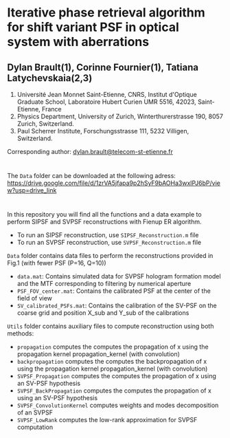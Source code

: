 # Iterative phase retrieval algorithm for shift variant PSF in optical system with aberrations
## Dylan Brault(1), Corinne Fournier(1), Tatiana Latychevskaia(2,3)
1. Université Jean Monnet Saint-Etienne, CNRS, Institut d'Optique Graduate School, Laboratoire Hubert Curien UMR 5516, 42023, Saint-Etienne, France
2. Physics Department, University of Zurich, Winterthurerstrasse 190, 8057 Zurich, Switzerland.
3. Paul Scherrer Institute, Forschungsstrasse 111, 5232 Villigen, Switzerland.

Corresponding author: dylan.brault@telecom-st-etienne.fr
#
The ``Data`` folder can be downloaded at the following adress: https://drive.google.com/file/d/1zrVA5jfapa9p2hSyF9bAOHa3wxlPJ6bP/view?usp=drive_link

#
In this repository you will find all the functions and a data example to perform SIPSF and SVPSF reconstructions with Fienup ER algorithm.

+ To run an SIPSF reconstruction, use ``SIPSF_Reconstruction.m`` file
+ To run an SVPSF reconstruction, use ``SVPSF_Reconstruction.m`` file

``Data`` folder contains data files to perform the reconstructions provided in Fig.1 (with fewer PSF (P=16, Q=10))
- ``data.mat``: Contains simulated data for SVPSF hologram formation model and the MTF corresponding to filtering by numerical aperture
- ``PSF_FOV_center.mat``: Contains the calibrated PSF at the center of the field of view
- ``SV_calibrated_PSFs.mat``: Contains the calibration of the SV-PSF on the coarse grid and position X_sub and Y_sub of the calibrations

``Utils`` folder contains auxiliary files to compute reconstruction using both methods:
- ``propagation`` computes the computes the propagation of x using the propagation kernel propagation_kernel (with convolution)
- ``backpropagation`` computes the computes the backpropagation of x using the propagation kernel propagation_kernel (with convolution)
- ``SVPSF_Propagation`` computes the computes the propagation of x using an SV-PSF hypothesis 
- ``SVPSF_BackPropagation`` computes the computes the propagation of x using an SV-PSF hypothesis 
- ``SVPSF_ConvolutionKernel`` computes weights and modes decomposition of an SVPSF
- ``SVPSF_LowRank`` computes the low-rank approximation for SVPSF computation

